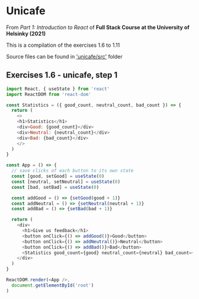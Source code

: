 # Unicafe
From *Part 1: Introduction to React* of **Full Stack Course at the University of Helsinky (2021)**

This is a compilation of the exercises 1.6 to 1.11

Source files can be found in ['unicafe/src'](https://github.com/greenvan/fullstackopen2021/tree/main/part1/courseinfo/src) folder

## Exercises 1.6 - unicafe, step 1

```js
import React, { useState } from 'react'
import ReactDOM from 'react-dom'

const Statistics = ({ good_count, neutral_count, bad_count }) => {
  return (
    <>
    <h1>Statistics</h1>
    <div>Good: {good_count}</div>
    <div>Neutral: {neutral_count}</div>
    <div>Bad: {bad_count}</div>
    </>
  )
}

const App = () => {
  // save clicks of each button to its own state
  const [good, setGood] = useState(0)
  const [neutral, setNeutral] = useState(0)
  const [bad, setBad] = useState(0)

  const addGood = () => {setGood(good + 1)}
  const addNeutral = () => {setNeutral(neutral + 1)}
  const addBad = () => {setBad(bad + 1)}

  return (
    <div>
      <h1>Give us feedback</h1>
      <button onClick={() => addGood()}>Good</button>
      <button onClick={() => addNeutral()}>Neutral</button>
      <button onClick={() => addBad()}>Bad</button>      
      <Statistics good_count={good} neutral_count={neutral} bad_count={bad}  />
    </div>
  )
}

ReactDOM.render(<App />,
  document.getElementById('root')
)
```